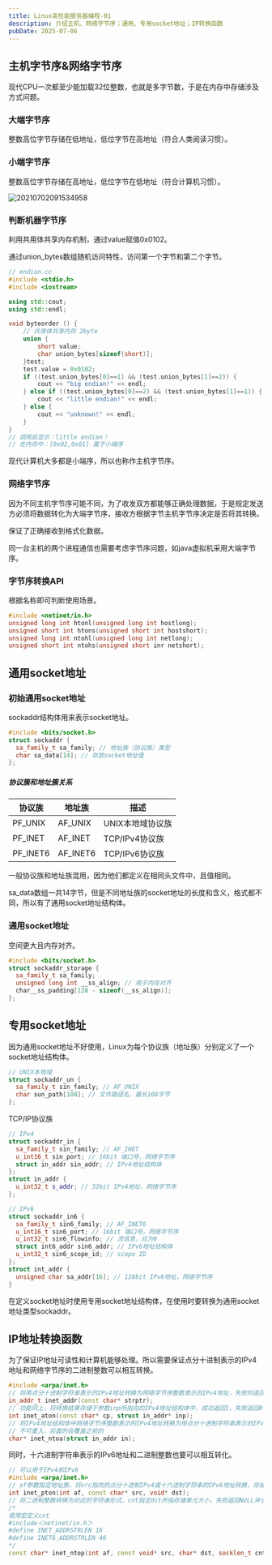 ```yaml
---
title: Linux高性能服务器编程-01
description: 介绍主机、网络字节序；通用、专用socket地址；IP转换函数
pubDate: 2025-07-06
---
```


## 主机字节序&网络字节序

现代CPU一次都至少能加载32位整数，也就是多字节数，于是在内存中存储涉及方式问题。

### 大端字节序

整数高位字节存储在低地址，低位字节在高地址（符合人类阅读习惯）。

### 小端字节序

整数高位字节存储在高地址，低位字节在低地址（符合计算机习惯）。

![20210702091534958](https://bbitqnull.github.io/20210702091534958.png)

### 判断机器字节序

利用共用体共享内存机制，通过value赋值0x0102。

通过union_bytes数组随机访问特性，访问第一个字节和第二个字节。

```c++
// endian.cc
#include <stdio.h>
#include <iostream>

using std::cout;
using std::endl;

void byteorder () {
    // 共用体共享内存 2byte
    union {
        short value;
        char union_bytes[sizeof(short)];
    }test;
    test.value = 0x0102;
    if ((test.union_bytes[0]==1) && (test.union_bytes[1]==2)) {
        cout << "big endian!" << endl;
    } else if ((test.union_bytes[0]==2) && (test.union_bytes[1]==1)) {
        cout << "little endian!" << endl;
    } else {
        cout << "unknown!" << endl;
    }
}
// 调用后显示：little endian！
// 在内存中：[0x02,0x01] 属于小端序
```

现代计算机大多都是小端序，所以也称作主机字节序。

### 网络字节序

因为不同主机字节序可能不同，为了收发双方都能够正确处理数据，于是规定发送方必须将数据转化为大端字节序，接收方根据字节主机字节序决定是否将其转换。

保证了正确接收到格式化数据。

同一台主机的两个进程通信也需要考虑字节序问题，如java虚拟机采用大端字节序。

### 字节序转换API

根据名称即可判断使用场景。

```c++
#include <netinet/in.h>
unsigned long int htonl(unsigned long int hostlong);
unsigned short int htons(unsigned short int hostshort);
unsigned long int ntohl(unsigned long int netlong);
unsigned short int ntohs(unsigned short inr netshort);
```

## 通用socket地址

### 初始通用socket地址

sockaddr结构体用来表示socket地址。

```c++
#include <bits/socket.h>
struct sockaddr {
  sa_family_t sa_family; // 地址族（协议族）类型
  char sa_data[14]; // 存放socket地址值
};
```

##### 协议簇和地址簇关系

| 协议族   | 地址族   | 描述             |
| -------- | -------- | ---------------- |
| PF_UNIX  | AF_UNIX  | UNIX本地域协议族 |
| PF_INET  | AF_INET  | TCP/IPv4协议族   |
| PF_INET6 | AF_INET6 | TCP/IPv6协议族   |

一般协议族和地址族混用，因为他们都定义在相同头文件中，且值相同。

sa_data数组一共14字节，但是不同地址族的socket地址的长度和含义，格式都不同，所以有了通用socket地址结构体。

### 通用socket地址

空间更大且内存对齐。

```c++
#include <bits/socket.h>
struct sockaddr_storage {
  sa_family_t sa_family;
  unsigned long int __ss_align; // 用于内存对齐
  char__ss_padding[128 - sizeof(__ss_align)];
};
```

## 专用socket地址

因为通用socket地址不好使用，Linux为每个协议族（地址族）分别定义了一个socket地址结构体。

```c++
// UNIX本地域
struct sockaddr_un {
  sa_family_t sin_family; // AF_UNIX
  char sun_path[108]; // 文件路径名，最长108字节
};
```

TCP/IP协议族

```c++
// IPv4
struct sockaddr_in {
  sa_family_t sin_family; // AF_INET
  u_int16_t sin_port; // 16bit 端口号，网络字节序
  struct in_addr sin_addr; // IPv4地址结构体
};
struct in_addr {
  u_int32_t s_addr; // 32bit IPv4地址，网络字节序
};
```

```c++
// IPv6
struct sockaddr_in6 {
  sa_family_t sin6_family; // AF_INET6
  u_int16_t sin6_port; // 16bit 端口号，网络字节序
  u_int32_t sin6_flowinfo; // 流信息，应为0
  struct int6_addr sin6_addr; // IPv6地址结构体
  u_int32_t sin6_scope_id; // scope ID
};
struct int_addr {
  unsigned char sa_addr[16]; // 128bit IPv6地址，网络字节序
}
```

在定义socket地址时使用专用socket地址结构体，在使用时要转换为通用socket地址类型sockaddr。

## IP地址转换函数

为了保证IP地址可读性和计算机能够处理。所以需要保证点分十进制表示的IPv4地址和网络字节序的二进制整数可以相互转换。

```c++
#include <arpa/inet.h>
// 将用点分十进制字符串表示的IPv4地址转换为网络字节序整数表示的IPv4地址，失败时返回INADDR_NONE
in_addr_t inet_addr(const char* strptr);
// 功能同上，将转换结果存储于参数inp所指向的IPv4地址结构体中，成功返回1，失败返回0
int inet_aton(const char* cp, struct in_addr* inp);
// 将IPv4地址结构体中网络字节序整数表示的IPv4地址转换为用点分十进制字符串表示的IPv4地址
// 不可重入，后面的会覆盖之前的
char* inet_ntoa(struct in_addr in);
```

同时，十六进制字符串表示的IPv6地址和二进制整数也要可以相互转化。

```c++
// 可以用于IPv4和IPv6
#include <arpa/inet.h>
// af参数指定地址族，将src指向的点分十进制IPv4或十六进制字符串的IPv6地址转换，存储到dst指向的内存中，成功返回1，失败返回0并设置errno
int inet_pton(int af, const char* src, void* dst);
// 将二进制整数转换为对应的字符串形式，cnt指定dst所指存储单元大小，失败返回NULL并设置errno
/*
使用宏定义cnt
#include＜netinet/in.h＞
#define INET_ADDRSTRLEN 16
#define INET6_ADDRSTRLEN 46
*/
const char* inet_ntop(int af, const void* src, char* dst, socklen_t cnt);
```

